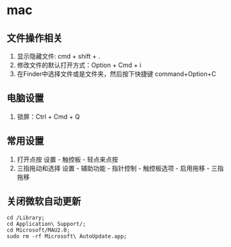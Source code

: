# mac

## 文件操作相关

1. 显示隐藏文件: cmd + shift + .
2. 修改文件的默认打开方式：Option + Cmd + i
3. 在Finder中选择文件或是文件夹，然后按下快捷键 command+Option+C

## 电脑设置
1. 锁屏：Ctrl + Cmd + Q

## 常用设置
1. 打开点按 设置 - 触控板 - 轻点来点按
2. 三指拖动和选择 设置 - 辅助功能 - 指针控制 - 触控板选项 - 启用拖移 - 三指拖移

## 关闭微软自动更新
```shell
cd /Library;
cd Application\ Support/;
cd Microsoft/MAU2.0;
sudo rm -rf Microsoft\ AutoUpdate.app;
```